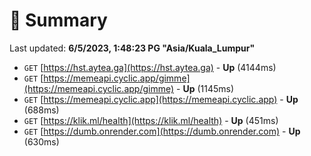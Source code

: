 # 📖 Summary
Last updated: **6/5/2023, 1:48:23 PG "Asia/Kuala_Lumpur"**

- `GET` [https://hst.aytea.ga](https://hst.aytea.ga) - **Up** (4144ms)
- `GET` [https://memeapi.cyclic.app/gimme](https://memeapi.cyclic.app/gimme) - **Up** (1145ms)
- `GET` [https://memeapi.cyclic.app](https://memeapi.cyclic.app) - **Up** (688ms)
- `GET` [https://klik.ml/health](https://klik.ml/health) - **Up** (451ms)
- `GET` [https://dumb.onrender.com](https://dumb.onrender.com) - **Up** (630ms)
